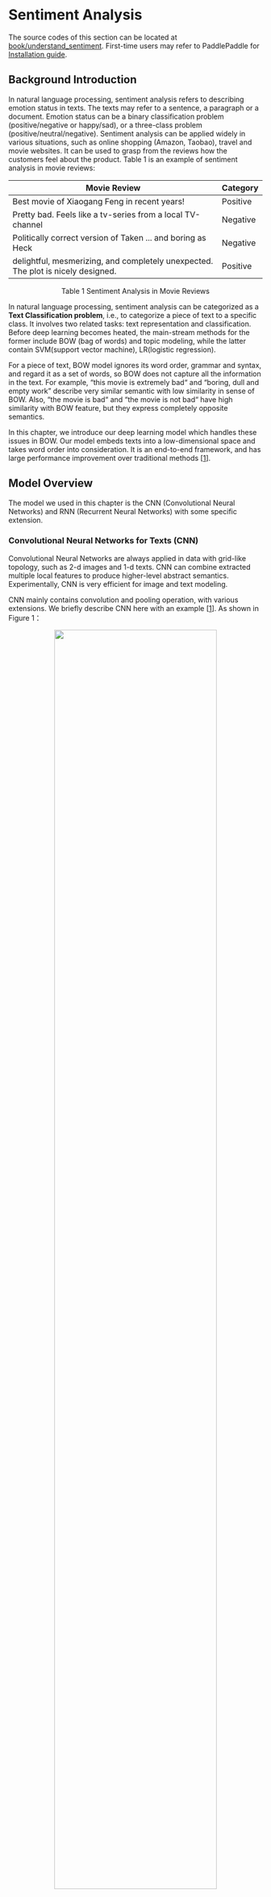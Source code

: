 # Sentiment Analysis

The source codes of this section can be located at [book/understand_sentiment](https://github.com/PaddlePaddle/book/tree/develop/understand_sentiment). First-time users may refer to PaddlePaddle for [Installation guide](http://www.paddlepaddle.org/doc_cn/build_and_install/index.html).

## Background Introduction
In natural language processing, sentiment analysis refers to describing emotion status in texts. The texts may refer to a sentence, a paragraph or a document. Emotion status can be a binary classification problem (positive/negative or happy/sad), or a three-class problem (positive/neutral/negative). Sentiment analysis can be applied widely in various situations, such as online shopping (Amazon, Taobao), travel and movie websites. It can be used to grasp from the reviews how the customers feel about the product. Table 1 is an example of sentiment analysis in movie reviews:

| Movie Review       | Category  |
| --------     | -----  |
| Best movie of Xiaogang Feng in recent years!| Positive |
| Pretty bad. Feels like a tv-series from a local TV-channel     | Negative |
| Politically correct version of Taken ... and boring as Heck| Negative|
|delightful, mesmerizing, and completely unexpected. The plot is nicely designed.|Positive|

<p align="center">Table 1 Sentiment Analysis in Movie Reviews</p>

In natural language processing, sentiment analysis can be categorized as a **Text Classification problem**, i.e., to categorize a piece of text to a specific class. It involves two related tasks: text representation and classification. Before deep learning becomes heated, the main-stream methods for the former include BOW (bag of words) and topic modeling, while the latter contain SVM(support vector machine), LR(logistic regression).

For a piece of text, BOW model ignores its word order, grammar and syntax, and regard it as a set of words, so BOW does not capture all the information in the text. For example, “this movie is extremely bad“ and “boring, dull and empty work” describe very similar semantic with low similarity in sense of BOW. Also, “the movie is bad“ and “the movie is not bad“ have high similarity with BOW feature, but they express completely opposite semantics.


In this chapter, we introduce our deep learning model which handles these issues in BOW. Our model embeds texts into a low-dimensional space and takes word order into consideration. It is an end-to-end framework, and has large performance improvement over traditional methods \[[1](#Reference)\].

## Model Overview
The model we used in this chapter is the CNN (Convolutional Neural Networks) and RNN (Recurrent Neural Networks) with some specific extension.


### Convolutional Neural Networks for Texts (CNN)
Convolutional Neural Networks are always applied in data with grid-like topology, such as 2-d images and 1-d texts. CNN can combine extracted multiple local features to produce higher-level abstract semantics. Experimentally, CNN is very efficient for image and text modeling.

CNN mainly contains convolution and pooling operation, with various extensions. We briefly describe CNN here with an example \[[1](#Refernce)\]. As shown in Figure 1：


<p align="center">
<img src="image/text_cnn_en.png" width = "80%" align="center"/><br/>
Figure 1. CNN for text modeling.
</p>

Assuming the length of the sentence is $n$, where the $i$-th word has embedding as $x_i\in\mathbb{R}^k$，where $k$ is the embedding dimensionality.

First, we concatenate the words together: we piece every $h$ words as a window of length $h$: $x_{i:i+h-1}$. It refers to $x_{i},x_{i+1},\ldots,x_{i+h-1}$, where $i$ is the first word in the window, ranging from $1$ to $n-h+1$: $x_{i:i+h-1}\in\mathbb{R}^{hk}$.

Next, we apply the convolution operation: we apply the kernel $w\in\mathbb{R}^{hk}$ in each window, extracting features $c_i=f(w\cdot x_{i:i+h-1}+b)$，
where $b\in\mathbb{R}$ is the bias and $f$ is a non-linear activation function such as $sigmoid$. Applying CNN on every window ${x_{1:h},x_{2:h+1},\ldots,x_{n-h+1:n}}$ produces a feature map as:

$$c=[c_1,c_2,\ldots,c_{n-h+1}], c \in \mathbb{R}^{n-h+1}$$

Next, we apply max pooling over time to represent the whole sentence $\hat c$, which is the maximum element across the feature map:

$$\hat c=max(c)$$

In real applications, we will apply multiple CNN kernels on the sentences. It can be implemented efficiently by concatenating the kernels together as a matrix. Also, we can use CNN kernels with different kernel size (as shown in Figure 1 in different colors).

Finally, the CNN features are concatenated together to produce a fixed-length representation, which can be combined with a softmax for sentiment analysis problem.

For short texts, above CNN model can achieve high accuracy \[[1](#Reference)\]. If we want to extract more abstract representation, we may apply a deeper CNN model \[[2](#Reference),[3](#Reference)\].

### Recurrent Neural Network（RNN）
RNN is an effective model for sequential data. Theoretical, the  computational ability of RNN is Turing-complete \[[4](#Reference)\]. NLP is a classical sequential data, and RNN (especially its variant LSTM\[[5](#Reference)\]) achieves State-of-the-Art performance on various tasks in NLP, such as language modeling, syntax parsing, POS-tagging, image captioning, dialog, machine translation and so forth.

<p align="center">
<img src="image/rnn.png" width = "60%" align="center"/><br/>
Figure 2. An illustration of an unrolled RNN across “time”.
</p>
As shown in Figure 2, we unroll an RNN: at $t$-th time step, the network takes the $t$-th input vector and the latent state from last time-step $h_{t-1}$ as inputs and compute the latent state of current step. The whole process is repeated until all inputs are consumed. If we regard the RNN as a function $f$, it can be formulated as:

$$h_t=f(x_t,h_{t-1})=\sigma(W_{xh}x_t+W_{hh}h_{h-1}+b_h)$$

where $W_{xh}$ is the weight matrix from input to latent; $W_{hh}$ is the latent-to-latent matrix; $b_h$ is the latent bias and $\sigma$ refers to the $sigmoid$function.

In NLP, words are first represented as a one-hot vector and then mapped to an embedding. The embedded feature goes through an RNN as input $x_t$ at every time step. Moreover, we can add other layers on top of RNN. e.g., a deep or stacked RNN. Also, the last latent state can be used as a feature for sentence classification.

### Long-Short Term Memory
For data of long sequence, training RNN sometimes has gradient vanishing and explosion problem \[[6](#)\]. To solve this problem Hochreiter S, Schmidhuber J. (1997) proposed the LSTM(long short term memory\[[5](#Refernce)\]).  

Compared with simple RNN, the structrue of LSTM has included memory cell $c$, input gate $i$, forget gate $f$ and output gate $o$. These gates and memory cells largely improves the ability of handling long sequences. We can formulate LSTM-RNN as a function $F$ as：

$$ h_t=F(x_t,h_{t-1})$$

$F$ contains following formulations\[[7](#Reference)\]：
\begin{align}
i_t & = \sigma(W_{xi}x_t+W_{hi}h_{h-1}+W_{ci}c_{t-1}+b_i)\\\\
f_t & = \sigma(W_{xf}x_t+W_{hf}h_{h-1}+W_{cf}c_{t-1}+b_f)\\\\
c_t & = f_t\odot c_{t-1}+i_t\odot tanh(W_{xc}x_t+W_{hc}h_{h-1}+b_c)\\\\
o_t & = \sigma(W_{xo}x_t+W_{ho}h_{h-1}+W_{co}c_{t}+b_o)\\\\
h_t & = o_t\odot tanh(c_t)\\\\
\end{align}

In the equation，$i_t, f_t, c_t, o_t$ stand for input gate, forget gate, memory cell and output gate separately; $W$ and $b$ are model parameters. The $tanh$ is a hyperbolic tangent， and $\odot$ denotes an element-wise product operation. Input gate controls the magnitude of new input into the memory cell $c$; forget gate controls memory propagated from the last time step; output gate controls output magnitude. The three gates are computed similarly with different parameters, and they influence memory cell $c$ separately, as shown in Figure 3:

<p align="center">
<img src="image/lstm_en.png" width = "65%" align="center"/><br/>
Figure 3. LSTM at time step $t$ [7].
</p>

LSTM enhances the ability of considering long-term reliance, with the help of memory cell and gate. Similar structures are also proposed in Gated Recurrent Unit (GRU)\[[8](Reference)\] with simpler design. **The structures are still similar to RNN, though with some modifications (As shown in Figure 2), i.e., latent status depends on input as well as the latent status of last time-step, and the process goes on recurrently until all input are consumed:**

$$ h_t=Recrurent(x_t,h_{t-1})$$
where $Recrurent$ is a simple RNN, GRU or LSTM.

### Stacked Bidirectional LSTM
For vanilla LSTM, $h_t$ contains input information from previous time-step $1..t-1$ context. We can also apply an RNN with reverse-direction to take successive context $t+1…n$ into consideration. Combining constructing deep RNN (deeper RNN can contain more abstract and higher level semantic), we can design structures with deep stacked bidirectional LSTM to model sequential data\[[9](#Reference)\].

As shown in Figure 4 (3-layer RNN), odd/even layers are forward/reverse LSTM. Higher layers of LSTM take lower-layers LSTM as input, and the top-layer LSTM produces a fixed length vector by max-pooling (this representation considers contexts from previous and successive words for higher-level abstractions). Finally, we concatenate the output to a softmax layer for classification.

<p align="center">
<img src="image/stacked_lstm_en.png" width=450><br/>
Figure 4. Stacked Bidirectional LSTM for NLP modeling.
</p>

## Data Preparation
### Data introduction and Download
We taks the [IMDB sentiment analysis dataset](http://ai.stanford.edu/%7Eamaas/data/sentiment/) as an example. IMDB dataset contains training and testing set, with 25000 movie reviews. With a 1-10 score, negative reviews are those with score<=4, while positives are those with score>=7. You may use following scripts to download the IMDB dataset and [Moses](http://www.statmt.org/moses/) toolbox:


```bash
./data/get_imdb.sh
```
If successful, you should see the directory ```data``` with following files:

```
aclImdb  get_imdb.sh  imdb  mosesdecoder-master
```

* aclImdb: original data downloaded from the website;
* imdb: containing only training and testing data
* mosesdecoder-master: Moses tool

### Data Preprocessing
We use the script `preprocess.py` to preprocess the data. It will call `tokenizer.perl` in the Moses toolbox to split words and punctuations, randomly shuffle training set and construct the dictionary. Notice: we only use labeled training and testing set. Executing following commands will preprocess the data:

```
data_dir="./data/imdb"
python preprocess.py -i $data_dir
```

If it runs successfully, `./data/pre-imdb` will contain:

```
dict.txt  labels.list  test.list  test_part_000  train.list  train_part_000
```

* test\_part\_000 和 train\_part\_000: all labeled training and testing set, and the training set is shuffled.
* train.list and test.list: training and testing file-list (containing list of file names).
* dict.txt: dictionary generated from training set.
* labels.list: class label, 0 stands for negative while 1 for positive.

### Data Provider for PaddlePaddle
PaddlePaddle can read Python-style script for configuration. The following `dataprovider.py` provides a detailed example, consisting of two parts:

* hook: define text information and class Id. Texts are defined as `integer_value_sequence` while class Ids are defined as `integer_value`.
* process: read line by line for ID and text information split by `’\t\t’`, and yield the data as a generator.

```python
from paddle.trainer.PyDataProvider2 import *

def hook(settings, dictionary, **kwargs):
settings.word_dict = dictionary
settings.input_types = {
'word':  integer_value_sequence(len(settings.word_dict)),
'label': integer_value(2)
}
settings.logger.info('dict len : %d' % (len(settings.word_dict)))

@provider(init_hook=hook)
def process(settings, file_name):
with open(file_name, 'r') as fdata:
for line_count, line in enumerate(fdata):
label, comment = line.strip().split('\t\t')
label = int(label)
words = comment.split()
word_slot = [
settings.word_dict[w] for w in words if w in settings.word_dict
]
yield {
'word': word_slot,
'label': label
}
```

## Model Setup
`trainer_config.py` is an example of a setup file.
### Data Definition
```python
from os.path import join as join_path
from paddle.trainer_config_helpers import *
# if it is “test” mode
is_test = get_config_arg('is_test', bool, False)
# if it is “predict” mode
is_predict = get_config_arg('is_predict', bool, False)

# Data path
data_dir = "./data/pre-imdb"
# File names
train_list = "train.list"
test_list = "test.list"
dict_file = "dict.txt"

# Dictionary size
dict_dim = len(open(join_path(data_dir, "dict.txt")).readlines())
# class number
class_dim = len(open(join_path(data_dir, 'labels.list')).readlines())

if not is_predict:
train_list = join_path(data_dir, train_list)
test_list = join_path(data_dir, test_list)
dict_file = join_path(data_dir, dict_file)
train_list = train_list if not is_test else None
# construct the dictionary
word_dict = dict()
with open(dict_file, 'r') as f:
for i, line in enumerate(open(dict_file, 'r')):
word_dict[line.split('\t')[0]] = i
# Call the function “define_py_data_sources2” in the file dataprovider.py to extract features
define_py_data_sources2(
train_list,
test_list,
module="dataprovider",
obj="process",  # function to generate data
args={'dictionary': word_dict}) # extra parameters, here refers to dictionary
```

### Algorithm Setup

```python
settings(
batch_size=128,
learning_rate=2e-3,
learning_method=AdamOptimizer(),
regularization=L2Regularization(8e-4),
gradient_clipping_threshold=25)
```

* Batch size set as 128;
* Set global learning rate;
* Apply ADAM algorithm for optimization;
* Set up L2 regularization;
* Set up gradient clipping threshold;

### Model Structure
We use PaddlePaddle to implement two classification algorithms, based on above mentioned model [Text-CNN](#Text-CNN（CNN）)和[Stacked-bidirectional LSTM](#Stacked-bidirectional LSTM（Stacked Bidirectional LSTM）)。
#### Implementation of Text CNN
```python
def convolution_net(input_dim,
class_dim=2,
emb_dim=128,
hid_dim=128,
is_predict=False):
# network input: id denotes word order, dictionary size as input_dim
data = data_layer("word", input_dim)
# Embed one-hot id to embedding subspace
emb = embedding_layer(input=data, size=emb_dim)
# Convolution and max-pooling operation, convolution kernel size set as 3
conv_3 = sequence_conv_pool(input=emb, context_len=3, hidden_size=hid_dim)
# Convolution and max-pooling, convolution kernel size set as 4
conv_4 = sequence_conv_pool(input=emb, context_len=4, hidden_size=hid_dim)
# Concatenate conv_3 and conv_4 as input for softmax classification, class number as class_dim
output = fc_layer(
input=[conv_3, conv_4], size=class_dim, act=SoftmaxActivation())

if not is_predict:
lbl = data_layer("label", 1)    #network input: class label
outputs(classification_cost(input=output, label=lbl))
else:
outputs(output)
```

In our implementation, we can use just a single layer [`sequence_conv_pool`](https://github.com/PaddlePaddle/Paddle/blob/develop/python/paddle/trainer_config_helpers/networks.py) to do convolution and pooling operation, convolution kernel size set as hidden_size parameters.

#### Implementation of Stacked bidirectional LSTM

```python
def stacked_lstm_net(input_dim,
class_dim=2,
emb_dim=128,
hid_dim=512,
stacked_num=3,
is_predict=False):

# layer number of LSTM “stacked_num” is an odd number to confirm the top-layer LSTM is forward
assert stacked_num % 2 == 1
# network attributes setup
layer_attr = ExtraLayerAttribute(drop_rate=0.5)
# parameter attributes setup
fc_para_attr = ParameterAttribute(learning_rate=1e-3)
lstm_para_attr = ParameterAttribute(initial_std=0., learning_rate=1.)
para_attr = [fc_para_attr, lstm_para_attr]
bias_attr = ParameterAttribute(initial_std=0., l2_rate=0.)
# Activation functions
relu = ReluActivation()
linear = LinearActivation()


# Network input: id as word order, dictionary size is set as input_dim
data = data_layer("word", input_dim)
# Mapping id from word to the embedding subspace
emb = embedding_layer(input=data, size=emb_dim)

fc1 = fc_layer(input=emb, size=hid_dim, act=linear, bias_attr=bias_attr)
# LSTM-based RNN
lstm1 = lstmemory(
input=fc1, act=relu, bias_attr=bias_attr, layer_attr=layer_attr)

# Construct stacked bidirectional LSTM with fc_layer and lstmemory with layer depth as stacked_num:
inputs = [fc1, lstm1]
for i in range(2, stacked_num + 1):
fc = fc_layer(
input=inputs,
size=hid_dim,
act=linear,
param_attr=para_attr,
bias_attr=bias_attr)
lstm = lstmemory(
input=fc,
# Odd number-th layer: forward, Even number-th reverse.
reverse=(i % 2) == 0,
act=relu,
bias_attr=bias_attr,
layer_attr=layer_attr)
inputs = [fc, lstm]

# Apply max-pooling along the temporal dimension on the last fc_layer to produce a fixed length vector
fc_last = pooling_layer(input=inputs[0], pooling_type=MaxPooling())
# Apply max-pooling along tempoeral dim of lstmemory to obtain fixed length feature vector
lstm_last = pooling_layer(input=inputs[1], pooling_type=MaxPooling())
# concatenate fc_last and lstm_last as input for a softmax classification layer, with class number equals class_dim
output = fc_layer(
input=[fc_last, lstm_last],
size=class_dim,
act=SoftmaxActivation(),
bias_attr=bias_attr,
param_attr=para_attr)

if is_predict:
outputs(output)
else:
outputs(classification_cost(input=output, label=data_layer('label', 1)))
```

Our model defined in `trainer_config.py` uses the `stacked_lstm_net` structure as default. If you want to use `convolution_net`, you can comment related lines.

```python
stacked_lstm_net(
dict_dim, class_dim=class_dim, stacked_num=3, is_predict=is_predict)
# convolution_net(dict_dim, class_dim=class_dim, is_predict=is_predict)
```

## Model Training
Use `train.sh` script to run local training:

```
./train.sh
```

train.sh is as following:

```bash
paddle train --config=trainer_config.py \
--save_dir=./model_output \
--job=train \
--use_gpu=false \
--trainer_count=4 \
--num_passes=10 \
--log_period=20 \
--dot_period=20 \
--show_parameter_stats_period=100 \
--test_all_data_in_one_period=1 \
2>&1 | tee 'train.log'
```

* \--config=trainer_config.py: set up model configuration.
* \--save\_dir=./model_output: set up output folder to save model parameters.
* \--job=train: set job mode as training.
* \--use\_gpu=false: Use CPU for training. If you have installed GPU-version PaddlePaddle and want to try GPU training, you may set this term as true.
* \--trainer\_count=4: setup thread number (or GPU numer）.
* \--num\_passes=15: Setup pass. In PaddlePaddle, a pass means a training epoch over all samples.
* \--log\_period=20: print log every 20 batches.
* \--show\_parameter\_stats\_period=100: Print statistics to screen every 100 batch.
* \--test\_all_data\_in\_one\_period=1: Predict all testing data every time.

If it is running sussefully, the output log will be saved at `train.log`, model parameters will be saved at the directory `model_output/`. Output log will be as following:

```
Batch=20 samples=2560 AvgCost=0.681644 CurrentCost=0.681644 Eval: classification_error_evaluator=0.36875  CurrentEval: classification_error_evaluator=0.36875
...
Pass=0 Batch=196 samples=25000 AvgCost=0.418964 Eval: classification_error_evaluator=0.1922
Test samples=24999 cost=0.39297 Eval: classification_error_evaluator=0.149406
```

* Batch=xx: Already |xx| Batch trained.
* samples=xx: xx samples have been processed during training.
* AvgCost=xx: Average loss from 0-th batch to the current batch.
* CurrentCost=xx: loss of the latest |log_period|-th batch;
* Eval: classification\_error\_evaluator=xx: Average accuracy from 0-th batch to current batch;
* CurrentEval: classification\_error\_evaluator: latest |log_period| batches of classification error;
* Pass=0: Running over all data in the training set is called as a Pass. Pass “0” denotes the first round.


## Application models
### Testing

Testing refers to use trained model to evaluate labeled dataset.

```
./test.sh
```

Scripts for testing `test.sh` is as following, where the function `get_best_pass` ranks classification accuracy to obtain the best model:

```bash
function get_best_pass() {
cat $1  | grep -Pzo 'Test .*\n.*pass-.*' | \
sed  -r 'N;s/Test.* error=([0-9]+\.[0-9]+).*\n.*pass-([0-9]+)/\1 \2/g' | \
sort | head -n 1
}

log=train.log
LOG=`get_best_pass $log`
LOG=(${LOG})
evaluate_pass="model_output/pass-${LOG[1]}"

echo 'evaluating from pass '$evaluate_pass

model_list=./model.list
touch $model_list | echo $evaluate_pass > $model_list
net_conf=trainer_config.py
paddle train --config=$net_conf \
--model_list=$model_list \
--job=test \
--use_gpu=false \
--trainer_count=4 \
--config_args=is_test=1 \
2>&1 | tee 'test.log'
```

Different from training, testing requires denoting `--job = test` and model path `--model_list = $model_list`. If successful, log will be saved at `test.log`. In our test, the best model is `model_output/pass-00002`, with classification error rate as 0.115645：

```
Pass=0 samples=24999 AvgCost=0.280471 Eval: classification_error_evaluator=0.115645
```

### Prediction
`predict.py` script provides an API. Predicting IMDB data without labels as following:

```
./predict.sh
```
predict.sh is as following（default model path `model_output/pass-00002` may exist or modified to others）:

```bash
model=model_output/pass-00002/
config=trainer_config.py
label=data/pre-imdb/labels.list
cat ./data/aclImdb/test/pos/10007_10.txt | python predict.py \
--tconf=$config \
--model=$model \
--label=$label \
--dict=./data/pre-imdb/dict.txt \
--batch_size=1
```

* `cat ./data/aclImdb/test/pos/10007_10.txt` : Input prediction samples.
* `predict.py` : Prediction script.
* `--tconf=$config` : Network set up.
* `--model=$model` : Model path set up.
* `--label=$label` : set up the label dictionary, mapping integer IDs to string labels.
* `--dict=data/pre-imdb/dict.txt` : set up the dictionary file.
* `--batch_size=1` : batch size during prediction.


Prediction result of our example:

```
Loading parameters from model_output/pass-00002/
predicting label is pos
```

`10007_10.txt` in folder`./data/aclImdb/test/pos`, the predicted label is also pos，so the prediction is correct.
## Summary
In this chapter, we use sentiment analysis as an example to introduce applying deep learning models on end-to-end short text classification, as well as how to use PaddlePaddle to implement the model. Meanwhile, we briefly introduce two models for text processing: CNN and RNN. In following chapters we will see how these models can be applied in other tasks.
## Reference
1. Kim Y. [Convolutional neural networks for sentence classification](http://arxiv.org/pdf/1408.5882)[J]. arXiv preprint arXiv:1408.5882, 2014.
2. Kalchbrenner N, Grefenstette E, Blunsom P. [A convolutional neural network for modelling sentences](http://arxiv.org/pdf/1404.2188.pdf?utm_medium=App.net&utm_source=PourOver)[J]. arXiv preprint arXiv:1404.2188, 2014.
3. Yann N. Dauphin, et al. [Language Modeling with Gated Convolutional Networks](https://arxiv.org/pdf/1612.08083v1.pdf)[J] arXiv preprint arXiv:1612.08083, 2016.
4. Siegelmann H T, Sontag E D. [On the computational power of neural nets](http://research.cs.queensu.ca/home/akl/cisc879/papers/SELECTED_PAPERS_FROM_VARIOUS_SOURCES/05070215382317071.pdf)[C]//Proceedings of the fifth annual workshop on Computational learning theory. ACM, 1992: 440-449.
5. Hochreiter S, Schmidhuber J. [Long short-term memory](http://web.eecs.utk.edu/~itamar/courses/ECE-692/Bobby_paper1.pdf)[J]. Neural computation, 1997, 9(8): 1735-1780.
6. Bengio Y, Simard P, Frasconi P. [Learning long-term dependencies with gradient descent is difficult](http://www-dsi.ing.unifi.it/~paolo/ps/tnn-94-gradient.pdf)[J]. IEEE transactions on neural networks, 1994, 5(2): 157-166.
7. Graves A. [Generating sequences with recurrent neural networks](http://arxiv.org/pdf/1308.0850)[J]. arXiv preprint arXiv:1308.0850, 2013.
8. Cho K, Van Merriënboer B, Gulcehre C, et al. [Learning phrase representations using RNN encoder-decoder for statistical machine translation](http://arxiv.org/pdf/1406.1078)[J]. arXiv preprint arXiv:1406.1078, 2014.
9. Zhou J, Xu W. [End-to-end learning of semantic role labeling using recurrent neural networks](http://www.aclweb.org/anthology/P/P15/P15-1109.pdf)[C]//Proceedings of the Annual Meeting of the Association for Computational Linguistics. 2015.

<br/>
<a rel="license" href="http://creativecommons.org/licenses/by-nc-sa/4.0/"><img alt="知识共享许可协议" style="border-width:0" src="https://i.creativecommons.org/l/by-nc-sa/4.0/88x31.png" /></a><br /><span xmlns:dct="http://purl.org/dc/terms/" href="http://purl.org/dc/dcmitype/Text" property="dct:title" rel="dct:type">本教程</span> 由 <a xmlns:cc="http://creativecommons.org/ns#" href="http://book.paddlepaddle.org" property="cc:attributionName" rel="cc:attributionURL">PaddlePaddle</a> 创作，采用 <a rel="license" href="http://creativecommons.org/licenses/by-nc-sa/4.0/">知识共享 署名-非商业性使用-相同方式共享 4.0 国际 许可协议</a>进行许可。
